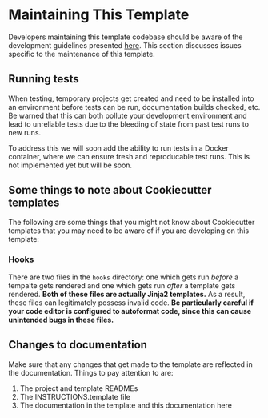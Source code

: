# Maintaining This Template

Developers maintaining this template codebase should be aware of the development
guidelines presented [here](#developing-new).  This section discusses issues specific to
the maintenance of this template.

## Running tests

When testing, temporary projects get created and need to be installed into an environment before tests can be run, documentation builds checked, etc.  Be warned that this can both pollute your development environment and lead to unreliable tests due to the bleeding of state from past test runs to new runs.

To address this we will soon add the ability to run tests in a Docker container, where we can ensure fresh and reproducable test runs.  This is not implemented yet but will be soon.

## Some things to note about Cookiecutter templates

The following are some things that you might not know about Cookiecutter templates that you may need to be aware of if you are
developing on this template:

### Hooks

There are two files in the `hooks` directory: one which gets run *before* a tempalte gets rendered and one which gets run *after* a template gets rendered.  **Both of these files are actually Jinja2 templates.**  As a result, these files can legitimately possess invalid code.  **Be particularly careful if your code editor is configured to autoformat code, since this can cause unintended bugs in these files.**

## Changes to documentation

Make sure that any changes that get made to the template are reflected in the
documentation.  Things to pay attention to are:

1. The project and template READMEs
2. The INSTRUCTIONS.template file
3. The documentation in the template and this documentation here
